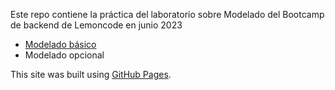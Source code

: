 Este repo contiene la práctica del laboratorio sobre Modelado del Bootcamp de backend de Lemoncode en junio 2023

- [Modelado básico](https://github.com/quiqueciria/00-entregaModelado/tree/main/htmlReport)
- Modelado opcional

This site was built using [GitHub Pages](https://pages.github.com/).
